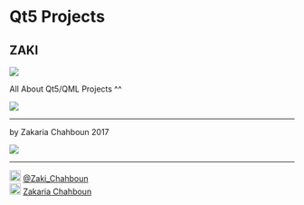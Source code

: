 # Qt5 Projects
## ZAKI

<img src="/master/IMAGE1.PNG">

All About Qt5/QML Projects ^^

<img src="/master/IMAGE2.PNG">

-----------------
by Zakaria Chahboun 2017

<img src="/master/IMAGE3.PNG">

-----------------

<img src="https://upload.wikimedia.org/wikipedia/fr/thumb/c/c8/Twitter_Bird.svg/1259px-Twitter_Bird.svg.png" width="20px"> <a href="https://twitter.com/Zaki_Chahboun">@Zaki_Chahboun</a>
<br>
<img src="https://upload.wikimedia.org/wikipedia/commons/thumb/c/c2/F_icon.svg/1024px-F_icon.svg.png" width="20px"> <a href="https://facebook.com/zakaria.chahboun.2018">Zakaria Chahboun</a>